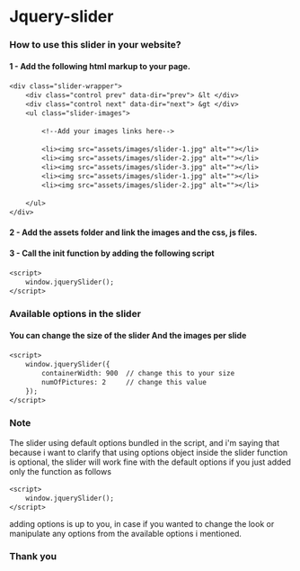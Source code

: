 # Jquery-slider

### How to use this slider in your website?

#### 1 - Add the following html markup to your page.

	<div class="slider-wrapper">
		<div class="control prev" data-dir="prev"> &lt </div>
		<div class="control next" data-dir="next"> &gt </div>
		<ul class="slider-images">

			<!--Add your images links here-->
			
			<li><img src="assets/images/slider-1.jpg" alt=""></li>
			<li><img src="assets/images/slider-2.jpg" alt=""></li>
			<li><img src="assets/images/slider-3.jpg" alt=""></li>
			<li><img src="assets/images/slider-1.jpg" alt=""></li>
			<li><img src="assets/images/slider-2.jpg" alt=""></li>

		</ul>
	</div>

#### 2 - Add the assets folder and link the images and the css, js files.

#### 3 - Call the init function by adding the following script

	<script>
		window.jquerySlider();
	</script>

### Available options in the slider

#### You can change the size of the slider And the images per slide

	<script>
		window.jquerySlider({
			containerWidth: 900  // change this to your size
			numOfPictures: 2	 // change this value				
		});
	</script>

### Note

The slider using default options bundled in the script, and i'm saying that because i want to clarify that using options object inside the slider function is optional, the slider will work fine with the default options if you just added only the function as follows

	<script>
		window.jquerySlider();
	</script>

adding options is up to you, in case if you wanted to change the look or manipulate any options from the available options i mentioned. 

### Thank you